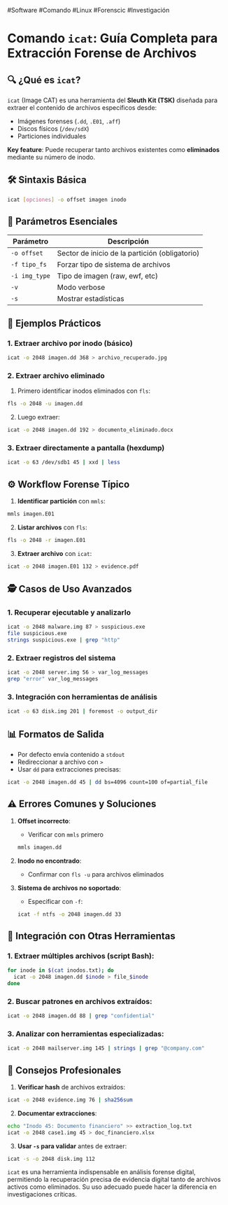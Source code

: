 #Software #Comando #Linux #Forenscic #Investigación 
# **Comando `icat`: Guía Completa para Extracción Forense de Archivos**

## 🔍 **¿Qué es `icat`?**
`icat` (Image CAT) es una herramienta del **Sleuth Kit (TSK)** diseñada para extraer el contenido de archivos específicos desde:
- Imágenes forenses (`.dd`, `.E01`, `.aff`)
- Discos físicos (`/dev/sdX`)
- Particiones individuales

**Key feature**: Puede recuperar tanto archivos existentes como **eliminados** mediante su número de inodo.

## 🛠 **Sintaxis Básica**
```bash
icat [opciones] -o offset imagen inodo
```

## 📌 **Parámetros Esenciales**
| Parámetro | Descripción |
|-----------|-------------|
| `-o offset` | Sector de inicio de la partición (obligatorio) |
| `-f tipo_fs` | Forzar tipo de sistema de archivos |
| `-i img_type` | Tipo de imagen (raw, ewf, etc) |
| `-v` | Modo verbose |
| `-s` | Mostrar estadísticas |

## 🔎 **Ejemplos Prácticos**

### 1. **Extraer archivo por inodo (básico)**
```bash
icat -o 2048 imagen.dd 368 > archivo_recuperado.jpg
```

### 2. **Extraer archivo eliminado**
1. Primero identificar inodos eliminados con `fls`:
```bash
fls -o 2048 -u imagen.dd
```
2. Luego extraer:
```bash
icat -o 2048 imagen.dd 192 > documento_eliminado.docx
```

### 3. **Extraer directamente a pantalla (hexdump)**
```bash
icat -o 63 /dev/sdb1 45 | xxd | less
```

## ⚙️ **Workflow Forense Típico**
1. **Identificar partición** con `mmls`:
```bash
mmls imagen.E01
```
2. **Listar archivos** con `fls`:
```bash
fls -o 2048 -r imagen.E01
```
3. **Extraer archivo** con `icat`:
```bash
icat -o 2048 imagen.E01 132 > evidence.pdf
```

## 🕵️ **Casos de Uso Avanzados**

### 1. **Recuperar ejecutable y analizarlo**
```bash
icat -o 2048 malware.img 87 > suspicious.exe
file suspicious.exe
strings suspicious.exe | grep "http"
```

### 2. **Extraer registros del sistema**
```bash
icat -o 2048 server.img 56 > var_log_messages
grep "error" var_log_messages
```

### 3. **Integración con herramientas de análisis**
```bash
icat -o 63 disk.img 201 | foremost -o output_dir
```

## 📊 **Formatos de Salida**
- Por defecto envía contenido a `stdout`
- Redireccionar a archivo con `>`
- Usar `dd` para extracciones precisas:
```bash
icat -o 2048 imagen.dd 45 | dd bs=4096 count=100 of=partial_file
```

## ⚠️ **Errores Comunes y Soluciones**

1. **Offset incorrecto**:
   - Verificar con `mmls` primero
   ```bash
   mmls imagen.dd
   ```

2. **Inodo no encontrado**:
   - Confirmar con `fls -u` para archivos eliminados

3. **Sistema de archivos no soportado**:
   - Especificar con `-f`:
   ```bash
   icat -f ntfs -o 2048 imagen.dd 33
   ```

## 🔗 **Integración con Otras Herramientas**

### 1. **Extraer múltiples archivos** (script Bash):
```bash
for inode in $(cat inodos.txt); do
  icat -o 2048 imagen.dd $inode > file_$inode
done
```

### 2. **Buscar patrones en archivos extraídos**:
```bash
icat -o 2048 imagen.dd 88 | grep "confidential"
```

### 3. **Analizar con herramientas especializadas**:
```bash
icat -o 2048 mailserver.img 145 | strings | grep "@company.com"
```

## 📌 **Consejos Profesionales**

1. **Verificar hash** de archivos extraídos:
```bash
icat -o 2048 evidence.img 76 | sha256sum
```

2. **Documentar extracciones**:
```bash
echo "Inodo 45: Documento financiero" >> extraction_log.txt
icat -o 2048 case1.img 45 > doc_financiero.xlsx
```

3. **Usar `-s` para validar** antes de extraer:
```bash
icat -s -o 2048 disk.img 112
```

`icat` es una herramienta indispensable en análisis forense digital, permitiendo la recuperación precisa de evidencia digital tanto de archivos activos como eliminados. Su uso adecuado puede hacer la diferencia en investigaciones críticas.